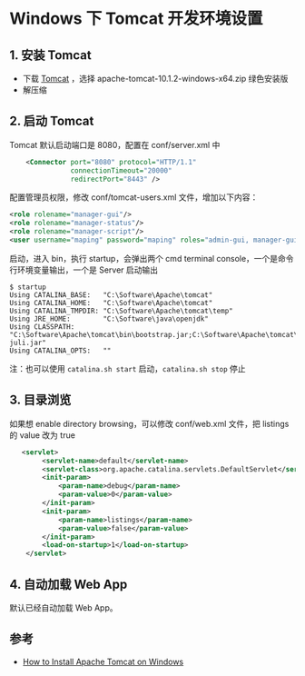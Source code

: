 # Windows 下 Tomcat 开发环境设置

## 1. 安装 Tomcat
- 下载 [Tomcat](https://tomcat.apache.org/index.html) ，选择 apache-tomcat-10.1.2-windows-x64.zip 绿色安装版
- 解压缩

## 2. 启动 Tomcat
Tomcat 默认启动端口是 8080，配置在 conf/server.xml 中
```xml
    <Connector port="8080" protocol="HTTP/1.1"
               connectionTimeout="20000"
               redirectPort="8443" />
```
配置管理员权限，修改 conf/tomcat-users.xml 文件，增加以下内容：
```xml
<role rolename="manager-gui"/>
<role rolename="manager-status"/>
<role rolename="manager-script"/>
<user username="maping" password="maping" roles="admin-gui, manager-gui, manager-jmx, mananger-status, manager-script"/>
```

启动，进入 bin，执行 startup，会弹出两个 cmd terminal console，一个是命令行环境变量输出，一个是 Server 启动输出
```console
$ startup
Using CATALINA_BASE:   "C:\Software\Apache\tomcat"
Using CATALINA_HOME:   "C:\Software\Apache\tomcat"
Using CATALINA_TMPDIR: "C:\Software\Apache\tomcat\temp"
Using JRE_HOME:        "C:\Software\java\openjdk"
Using CLASSPATH:       "C:\Software\Apache\tomcat\bin\bootstrap.jar;C:\Software\Apache\tomcat\bin\tomcat-juli.jar"
Using CATALINA_OPTS:   ""
```
注：也可以使用 `catalina.sh start` 启动，`catalina.sh stop` 停止

## 3. 目录浏览
如果想 enable directory browsing，可以修改 conf/web.xml 文件，把 listings 的 value 改为 true
```xml
   <servlet>
        <servlet-name>default</servlet-name>
        <servlet-class>org.apache.catalina.servlets.DefaultServlet</servlet-class>
        <init-param>
            <param-name>debug</param-name>
            <param-value>0</param-value>
        </init-param>
        <init-param>
            <param-name>listings</param-name>
            <param-value>false</param-value>
        </init-param>
        <load-on-startup>1</load-on-startup>
    </servlet>
```

## 4. 自动加载 Web App
默认已经自动加载 Web App。

## 参考
- [How to Install Apache Tomcat on Windows](https://phoenixnap.com/kb/install-tomcat-windows)
